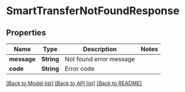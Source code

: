 # SmartTransferNotFoundResponse

## Properties

Name | Type | Description | Notes
------------ | ------------- | ------------- | -------------
**message** | **String** | Not found error message | 
**code** | **String** | Error code | 

[[Back to Model list]](../README.md#documentation-for-models) [[Back to API list]](../README.md#documentation-for-api-endpoints) [[Back to README]](../README.md)


